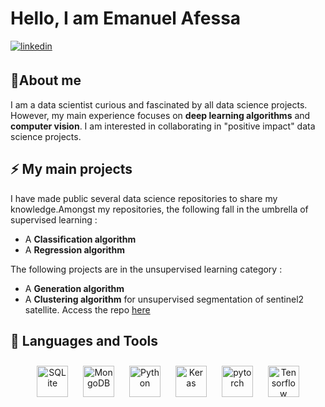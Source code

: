 

# Hello, I am Emanuel Afessa

<a href="https://linkedin.com/in/emanuelafessa/" target="_blank">
  <img src=https://img.shields.io/badge/linkedin-%231E77B5.svg?&style=for-the-badge&logo=linkedin&logoColor=white alt=linkedin style="margin-bottom: 5px;" />
</a>

## 🔭About me

I am a data scientist curious and fascinated by all data science projects. However, my main experience focuses on **deep learning algorithms** and **computer vision**.
I am interested in collaborating in "positive impact" data science projects.

## ⚡ My main projects

 I have made public several data science repositories to share my knowledge.Amongst my repositories, the following fall in the umbrella of supervised learning : 
* A **Classification algorithm**
* A **Regression algorithm** 

The following projects are in the unsupervised learning category : 
* A **Generation algorithm**
* A **Clustering algorithm** for unsupervised segmentation of sentinel2 satellite. Access the repo [here](https://github.com/EmanuelAfessa/Seentinel2_analysis)

## 🔧 Languages and Tools


<div align="center">  
<img style="margin: 10px" src="https://www.mysql.com/common/logos/logo-mysql-170x115.png" alt="SQLite" height="50" /> 
<img style="margin: 10px" src="https://profilinator.rishav.dev/skills-assets/mongodb-original-wordmark.svg" alt="MongoDB" height="50" />
<img style="margin: 10px" src="https://profilinator.rishav.dev/skills-assets/python-original.svg" alt="Python" height="50" />
<img style="margin: 10px" src="https://profilinator.rishav.dev/skills-assets/keras.png" alt="Keras" height="50" />  
<img style="margin: 10px" src="https://profilinator.rishav.dev/skills-assets/pytorch-icon.svg" alt="pytorch" height="50" />  
<img style="margin: 10px" src="https://upload.wikimedia.org/wikipedia/commons/thumb/2/2d/Tensorflow_logo.svg/langfr-440px-Tensorflow_logo.svg.png" alt="Tensorflow" height="50" />  

  
 
</div>



